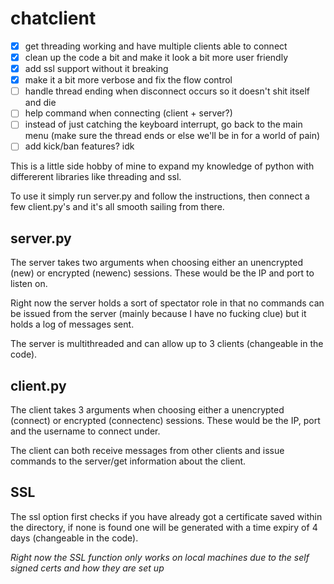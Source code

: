 # chatclient

- [x] get threading working and have multiple clients able to connect
- [x] clean up the code a bit and make it look a bit more user friendly
- [x] add ssl support without it breaking
- [x] make it a bit more verbose and fix the flow control
- [ ] handle thread ending when disconnect occurs so it doesn't shit itself and die
- [ ] help command when connecting (client + server?)
- [ ] instead of just catching the keyboard interrupt, go back to the main menu (make sure the thread ends or else we'll be in for a world of pain)
- [ ] add kick/ban features? idk

This is a little side hobby of mine to expand my knowledge of python with differerent libraries like threading and ssl.

To use it simply run server.py and follow the instructions, then connect a few client.py's and it's all smooth sailing from there.

## server.py

The server takes two arguments when choosing either an unencrypted (new) or encrypted (newenc) sessions. These would be the IP and port to listen on.

Right now the server holds a sort of spectator role in that no commands can be issued from the server (mainly because I have no fucking clue) but it holds a log of messages sent.

The server is multithreaded and can allow up to 3 clients (changeable in the code).

## client.py

The client takes 3 arguments when choosing either a unencrypted (connect) or encrypted (connectenc) sessions. These would be the IP, port and the username to connect under.

The client can both receive messages from other clients and issue commands to the server/get information about the client.


## SSL

The ssl option first checks if you have already got a certificate saved within the directory, if none is found one will be generated with a time expiry of 4 days (changeable in the code).

*Right now the SSL function only works on local machines due to the self signed certs and how they are set up*
